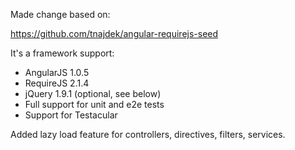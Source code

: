 Made change based on:

https://github.com/tnajdek/angular-requirejs-seed

It's a framework support:

* AngularJS 1.0.5
* RequireJS 2.1.4
* jQuery 1.9.1 (optional, see below)
* Full support for unit and e2e tests
* Support for Testacular


Added lazy load feature for controllers, directives, filters, services.